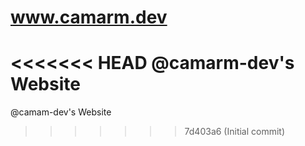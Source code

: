 # www.camarm.dev
<<<<<<< HEAD
@camarm-dev's Website
=======
@camam-dev's Website
>>>>>>> 7d403a6 (Initial commit)
